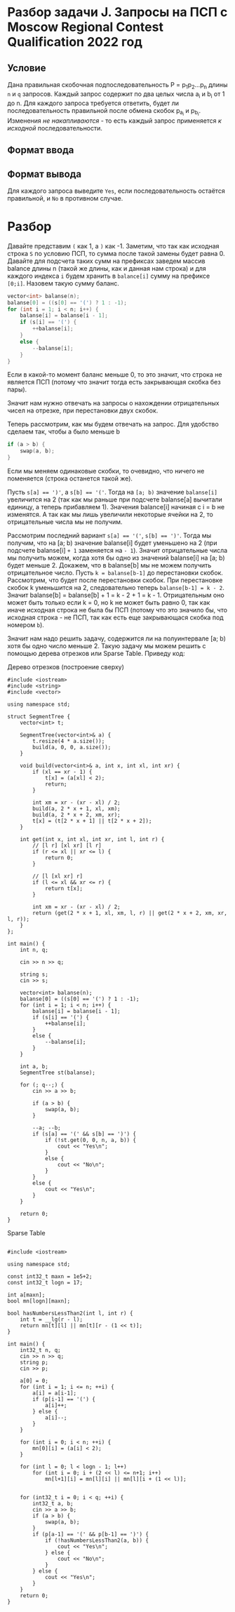 # Разбор задачи J. Запросы на ПСП с Moscow Regional Contest Qualification 2022 год

## Условие

Дана правильная скобочная подпоследовательность P = p<sub>1</sub>p<sub>2</sub>...p<sub>n</sub> длины `n` и `q` запросов. Каждый запрос содержит по два целых числа a<sub>i</sub>
и b<sub>i</sub> от 1 до n. Для каждого запроса требуется ответить, будет ли последовательность правильной после обмена скобок p<sub>a<sub>i</sub></sub> и p<sub>b<sub>i</sub></sub>.
Изменения *не накапливаются* - то есть каждый запрос применяется *к исходной* последовательности.

## Формат ввода

## Формат вывода

Для каждого запроса выведите `Yes`, если последовательность остаётся правильной, и `No` в противном случае.

# Разбор

Давайте представим `(` как 1, а `)` как -1. Заметим, что так как исходная строка `S` по условию ПСП, то сумма после такой замены будет равна 0. 
Давайте для подсчета таких сумм на префиксах заведем массив balance длины n (такой же длины, как и данная нам строка) и для каждого индекса `i` 
будем хранить в `balance[i]`
сумму на префиксе `[0;i]`. Назовем такую сумму баланс.
```cpp
vector<int> balanse(n);
balanse[0] = ((s[0] == '(') ? 1 : -1);
for (int i = 1; i < n; i++) {
    balanse[i] = balanse[i - 1];
    if (s[i] == '(') {
        ++balanse[i];
    }
    else {
        --balanse[i];
    }
}
```

Если в какой-то момент баланс меньше 0, то это значит, что строка не является ПСП (потому что значит тогда есть закрывающая скобка без пары).

Значит нам нужно отвечать на запросы о нахождении отрицательных чисел на отрезке, при перестановки двух скобок.

Теперь рассмотрим, как мы будем отвечать на запрос. Для удобство сделаем так, чтобы a было меньше b
```cpp
if (a > b) {
    swap(a, b);
}
```

Если мы меняем одинаковые скобки, то очевидно, что ничего не поменяется (строка останется такой же).

Пусть `s[a] == ')'`, а `s[b] == '('`. Тогда на `[a; b)` значение `balanse[i]` увеличится на 2 (так как мы раньше при подсчете balanse[a] вычитали единицу, а теперь 
прибавляем 1). Значения balance[i] начиная с i = b не изменятся. А так как мы лишь увеличили некоторые ячейки на 2, то отрицательные числа мы не получим.

Рассмотрим последний вариант `s[a] == '('`, `s[b] == ')'`. Тогда мы получим, что на [a; b) значение balanse[i] будет уменьшено на 2 (при подсчете balanse[i] `+ 1` заменяется на `- 1`). Значит отрицательные числа мы получить можем, когда хотя бы одно из значений balanse[i] на [a; b) будет меньше 2. Докажем, что в balanse[b] мы
не можем получить отрицательное число. Пусть `k = balanse[b-1]` до перестановки скобок. Рассмотрим, что будет после перестановки скобок.
При перестановке скобок k уменьшится на 2, следовательно теперь `balanse[b-1] = k - 2`. Значит balanse[b] = balanse[b] + 1 = k - 2 + 1 = k - 1. Отрицательным оно может быть только если k = 0, но k не может быть равно 0, так как иначе исходная строка не была бы ПСП (потому что это значило бы, что исходная строка - не ПСП, так 
как есть еще закрывающася скобка под номером `b`).

Значит нам надо решить задачу, содержится ли на полуинтервале [a; b) хотя бы одно число меньше 2. 
Такую задачу мы можем решить с помощью дерева отрезков или Sparse Table. Приведу код: 

Дерево отрезков (построение сверху)

```
#include <iostream>
#include <string>
#include <vector>

using namespace std;

struct SegmentTree {
	vector<int> t;

	SegmentTree(vector<int>& a) {
		t.resize(4 * a.size());
		build(a, 0, 0, a.size());
	}

	void build(vector<int>& a, int x, int xl, int xr) {
		if (xl == xr - 1) {
			t[x] = (a[xl] < 2);
			return;
		}

		int xm = xr - (xr - xl) / 2;
		build(a, 2 * x + 1, xl, xm);
		build(a, 2 * x + 2, xm, xr);
		t[x] = (t[2 * x + 1] || t[2 * x + 2]);
	}

	int get(int x, int xl, int xr, int l, int r) {
		// [l r] [xl xr] [l r]
		if (r <= xl || xr <= l) {
			return 0;
		}

		// [l [xl xr] r]
		if (l <= xl && xr <= r) {
			return t[x];
		}

		int xm = xr - (xr - xl) / 2;
		return (get(2 * x + 1, xl, xm, l, r) || get(2 * x + 2, xm, xr, l, r));
	}
};

int main() {
	int n, q;

	cin >> n >> q;

	string s;
	cin >> s;

	vector<int> balanse(n);
	balanse[0] = ((s[0] == '(') ? 1 : -1);
	for (int i = 1; i < n; i++) {
		balanse[i] = balanse[i - 1];
		if (s[i] == '(') {
			++balanse[i];
		}
		else {
			--balanse[i];
		}
	}

	int a, b;
	SegmentTree st(balanse);

	for (; q--;) {
		cin >> a >> b;

		if (a > b) {
			swap(a, b);
		}

		--a; --b;
		if (s[a] == '(' && s[b] == ')') {
			if (!st.get(0, 0, n, a, b)) {
				cout << "Yes\n";
			}
			else {
				cout << "No\n";
			}
		}
		else {
			cout << "Yes\n";
		}
	}

	return 0;
}

```

Sparse Table

```

#include <iostream>

using namespace std;

const int32_t maxn = 1e5+2;
const int32_t logn = 17;

int a[maxn];
bool mn[logn][maxn];

bool hasNumbersLessThan2(int l, int r) {
    int t = __lg(r - l);
    return mn[t][l] || mn[t][r - (1 << t)];
}

int main() {
    int32_t n, q;
    cin >> n >> q;
    string p;
    cin >> p;

    a[0] = 0;
    for (int i = 1; i <= n; ++i) {
        a[i] = a[i-1];
        if (p[i-1] == '(') {
            a[i]++;
        } else {
            a[i]--;
        }
    }

    for (int i = 0; i < n; ++i) {
        mn[0][i] = (a[i] < 2);
    }

    for (int l = 0; l < logn - 1; l++)
        for (int i = 0; i + (2 << l) <= n+1; i++)
            mn[l+1][i] = mn[l][i] || mn[l][i + (1 << l)];


    for (int32_t i = 0; i < q; ++i) {
        int32_t a, b;
        cin >> a >> b;
        if (a > b) {
            swap(a, b);
        }
        if (p[a-1] == '(' && p[b-1] == ')') {
            if (!hasNumbersLessThan2(a, b)) {
                cout << "Yes\n";
            } else {
                cout << "No\n";
            }
        } else {
            cout << "Yes\n";
        }
    }
    return 0;
}


```

